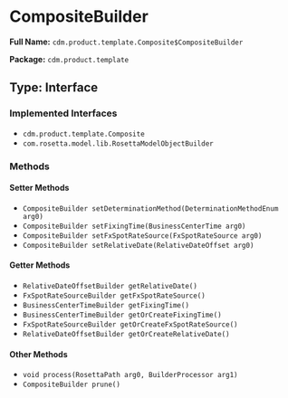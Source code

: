 # CompositeBuilder

**Full Name:** `cdm.product.template.Composite$CompositeBuilder`

**Package:** `cdm.product.template`

## Type: Interface

### Implemented Interfaces

- `cdm.product.template.Composite`
- `com.rosetta.model.lib.RosettaModelObjectBuilder`

### Methods

#### Setter Methods

- `CompositeBuilder setDeterminationMethod(DeterminationMethodEnum arg0)`
- `CompositeBuilder setFixingTime(BusinessCenterTime arg0)`
- `CompositeBuilder setFxSpotRateSource(FxSpotRateSource arg0)`
- `CompositeBuilder setRelativeDate(RelativeDateOffset arg0)`

#### Getter Methods

- `RelativeDateOffsetBuilder getRelativeDate()`
- `FxSpotRateSourceBuilder getFxSpotRateSource()`
- `BusinessCenterTimeBuilder getFixingTime()`
- `BusinessCenterTimeBuilder getOrCreateFixingTime()`
- `FxSpotRateSourceBuilder getOrCreateFxSpotRateSource()`
- `RelativeDateOffsetBuilder getOrCreateRelativeDate()`

#### Other Methods

- `void process(RosettaPath arg0, BuilderProcessor arg1)`
- `CompositeBuilder prune()`

